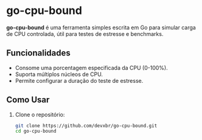 # go-cpu-bound

**go-cpu-bound** é uma ferramenta simples escrita em Go para simular carga de CPU controlada, útil para testes de estresse e benchmarks.

## Funcionalidades

- Consome uma porcentagem especificada da CPU (0-100%).
- Suporta múltiplos núcleos de CPU.
- Permite configurar a duração do teste de estresse.

## Como Usar

1. Clone o repositório:
   ```bash
   git clone https://github.com/devxbr/go-cpu-bound.git
   cd go-cpu-bound

